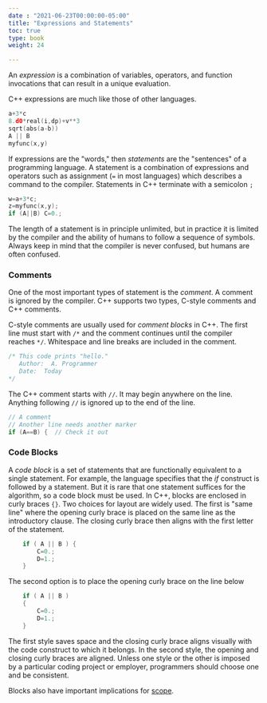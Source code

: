 ```yaml
---
date : "2021-06-23T00:00:00-05:00"
title: "Expressions and Statements"
toc: true
type: book
weight: 24

---
```


An _expression_ is a combination of variables, operators, and function invocations that can result in a unique evaluation.

C++ expressions are much like those of other languages.
```c++
a+3*c
8.d0*real(i,dp)+v**3
sqrt(abs(a-b))
A || B
myfunc(x,y)
```

If expressions are the "words," then _statements_ are the "sentences" of a programming language.  A statement is a combination of expressions and operators such as assignment (`=` in most languages) which describes a command to the compiler.
Statements in C++ terminate with a semicolon `;`
```c++
w=a+3*c;
z=myfunc(x,y);
if (A||B) C=0.; 
```
The length of a statement is in principle unlimited, but in practice it is limited by the compiler and the ability of humans to follow a sequence of symbols.  Always keep in mind that the compiler is never confused, but humans are often confused.

### Comments
One of the most important types of statement is the _comment_.  A comment is ignored by the compiler. C++ supports two types, C-style comments and C++ comments.

C-style comments are usually used for _comment blocks_ in C++.  The first line must start with `/*` and the comment continues until the compiler reaches `*/`.
Whitespace and line breaks are included in the comment.
```c++
/* This code prints "hello."
   Author:  A. Programmer
   Date:  Today
*/
```
The C++ comment starts with `//`.  It may begin anywhere on the line.  Anything following `//` is ignored up to the end of the line.
```c++
// A comment
// Another line needs another marker
if (A==B) {  // Check it out
```

### Code Blocks

A _code block_ is a set of statements that are functionally equivalent to a single statement.  For example, the language specifies that the _if_ construct is followed by a statement.  But it is rare that one statement suffices for the algorithm, so a code block must be used.
In C++, blocks are enclosed in curly braces `{}`.
Two choices for layout are widely used.  The first is "same line" where the opening curly brace is placed on the same line as the introductory clause.  The closing curly brace then aligns with the first letter of the statement.
```c++
    if ( A || B ) {
        C=0.;
        D=1.;
    }
```
The second option is to place the opening curly brace on the line below
```c++
    if ( A || B ) 
    {
        C=0.;
        D=1.;
    }
```
The first style saves space and the closing curly brace aligns visually with the code construct to which it belongs.  In the second style, the opening and closing curly braces are aligned.  Unless one style or the other is imposed by a particular coding project or employer, programmers should choose one and be consistent.

Blocks also have important implications for [scope](/courses/cpp-introduction/scope.md).
